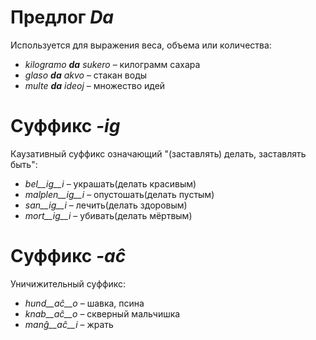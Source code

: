 # Предлог *Da*

Используется для выражения веса, объема или количества:

- *kilogramo __da__ sukero* – килограмм сахара
- *glaso __da__ akvo* – стакан воды
- *multe __da__ ideoj* – множество идей

# Суффикс *-ig*

Каузативный суффикс означающий "(заставлять) делать, заставлять быть":

- *bel__ig__i* – украшать(делать красивым)
- *malplen__ig__i* – опустошать(делать пустым)
- *san__ig__i* – лечить(делать здоровым)
- *mort__ig__i* – убивать(делать мёртвым)

# Суффикс *-aĉ*

Уничижительный суффикс:

- *hund__aĉ__o* – шавка, псина
- *knab__aĉ__o* – скверный мальчишка
- *manĝ__aĉ__i* – жрать
 

